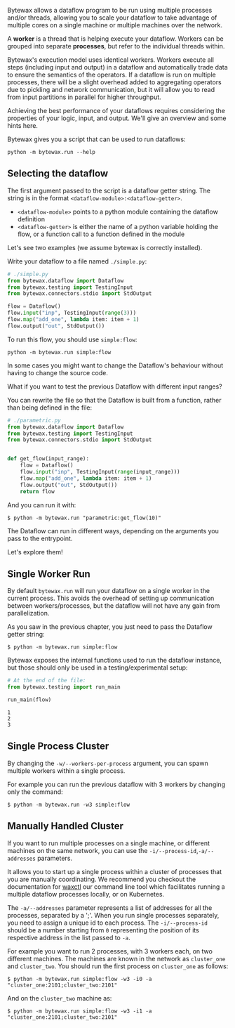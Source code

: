 Bytewax allows a dataflow program to be run using multiple processes
and/or threads, allowing you to scale your dataflow to take advantage
of multiple cores on a single machine or multiple machines over the
network.

A **worker** is a thread that is helping execute your
dataflow. Workers can be grouped into separate **processes**, but
refer to the individual threads within.

Bytewax's execution model uses identical workers. Workers execute all
steps (including input and output) in a dataflow and automatically
trade data to ensure the semantics of the operators. If a dataflow is run on multiple
processes, there will be a slight overhead added to aggregating
operators due to pickling and network communication, but it will allow
you to read from input partitions in parallel for higher throughput.

Achieving the best performance of your dataflows requires
considering the properties of your logic, input,
and output. We'll give an overview and some hints here.

Bytewax gives you a script that can be used to run dataflows:

```
python -m bytewax.run --help
```

## Selecting the dataflow

The first argument passed to the script is a dataflow getter string.
The string is in the format `<dataflow-module>:<dataflow-getter>`.
- `<dataflow-module>` points to a python module containing the dataflow definition
- `<dataflow-getter>` is either the name of a python variable holding the flow, or a function call to a function defined in the module

Let's see two examples (we assume bytewax is correctly installed).

Write your dataflow to a file named `./simple.py`:

```python
# ./simple.py
from bytewax.dataflow import Dataflow
from bytewax.testing import TestingInput
from bytewax.connectors.stdio import StdOutput

flow = Dataflow()
flow.input("inp", TestingInput(range(3)))
flow.map("add_one", lambda item: item + 1)
flow.output("out", StdOutput())
```

To run this flow, you should use `simple:flow`:
```
python -m bytewax.run simple:flow
```

In some cases you might want to change the Dataflow's behaviour
without having to change the source code.

What if you want to test the previous Dataflow with different
input ranges?

You can rewrite the file so that the Dataflow is built from a function,
rather than being defined in the file:

```python
# ./parametric.py
from bytewax.dataflow import Dataflow
from bytewax.testing import TestingInput
from bytewax.connectors.stdio import StdOutput


def get_flow(input_range):
    flow = Dataflow()
    flow.input("inp", TestingInput(range(input_range)))
    flow.map("add_one", lambda item: item + 1)
    flow.output("out", StdOutput())
    return flow
```

And you can run it with:
```
$ python -m bytewax.run "parametric:get_flow(10)"
```

The Dataflow can run in different ways, depending on the arguments
you pass to the entrypoint.

Let's explore them!

## Single Worker Run

By default `bytewax.run` will run your dataflow on a single worker
in the current process.
This avoids the overhead of setting up communication between workers/processes,
but the dataflow will not have any gain from parallelization.

As you saw in the previous chapter, you just need to pass the Dataflow getter string:
```
$ python -m bytewax.run simple:flow
```

Bytewax exposes the internal functions used to run the dataflow instance,
but those should only be used in a testing/experimental setup:

```python doctest:SORT_OUTPUT
# At the end of the file:
from bytewax.testing import run_main

run_main(flow)
```

```{testoutput}
1
2
3
```

## Single Process Cluster

By changing the `-w/--workers-per-process` argument,
you can spawn multiple workers within a single process.

For example you can run the previous dataflow with 3 workers
by changing only the command:

```
$ python -m bytewax.run -w3 simple:flow
```

## Manually Handled Cluster

If you want to run multiple processes on a single machine, or different machines on
the same network, you can use the `-i/--process-id`,`-a/--addresses` parameters.

It allows you to start up a single process within a cluster
of processes that you are manually coordinating. We recommend you
checkout the documentation for [waxctl](/docs/deployment/waxctl/) our
command line tool which facilitates running a multiple dataflow processes
locally, or on Kubernetes.

The `-a/--addresses` parameter represents a list of addresses for all the processes,
separated by a ';'.
When you run single processes separately, you need to assign a unique id to each process.
The `-i/--process-id` should be a number starting from `0` representing the position
of its respective address in the list passed to `-a`.

For example you want to run 2 processes, with 3 workers each, on two different machines.
The machines are known in the network as `cluster_one` and `cluster_two`.
You should run the first process on `cluster_one` as follows:
```
$ python -m bytewax.run simple:flow -w3 -i0 -a "cluster_one:2101;cluster_two:2101"
```

And on the `cluster_two` machine as:
```
$ python -m bytewax.run simple:flow -w3 -i1 -a "cluster_one:2101;cluster_two:2101"
```
